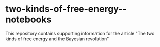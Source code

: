 # two-kinds-of-free-energy--notebooks
This repository contains supporting information for the article "The two kinds of free energy and the Bayesian revolution"
